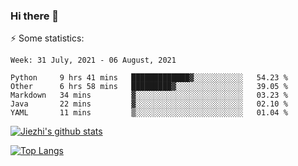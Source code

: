 ### Hi there 👋

⚡ Some statistics:

<!--START_SECTION:waka-->
```text
Week: 31 July, 2021 - 06 August, 2021

Python     9 hrs 41 mins   █████████████▓░░░░░░░░░░░   54.23 % 
Other      6 hrs 58 mins   █████████▓░░░░░░░░░░░░░░░   39.05 % 
Markdown   34 mins         ▓░░░░░░░░░░░░░░░░░░░░░░░░   03.23 % 
Java       22 mins         ▓░░░░░░░░░░░░░░░░░░░░░░░░   02.10 % 
YAML       11 mins         ▒░░░░░░░░░░░░░░░░░░░░░░░░   01.04 % 
```
<!--END_SECTION:waka-->

[![Jiezhi's github stats](https://github-readme-stats.vercel.app/api?username=Jiezhi&show_icons=true)](https://github.com/Jiezhi/github-readme-stats)

[![Top Langs](https://github-readme-stats.vercel.app/api/top-langs/?username=Jiezhi&hide=javascript,html)](https://github.com/Jiezhi/github-readme-stats)
<!--
**Jiezhi/Jiezhi** is a ✨ _special_ ✨ repository because its `README.md` (this file) appears on your GitHub profile.

Here are some ideas to get you started:

- 🔭 I’m currently working on ...
- 🌱 I’m currently learning ...
- 👯 I’m looking to collaborate on ...
- 🤔 I’m looking for help with ...
- 💬 Ask me about ...
- 📫 How to reach me: ...
- 😄 Pronouns: ...
- ⚡ Fun fact: ...
-->


